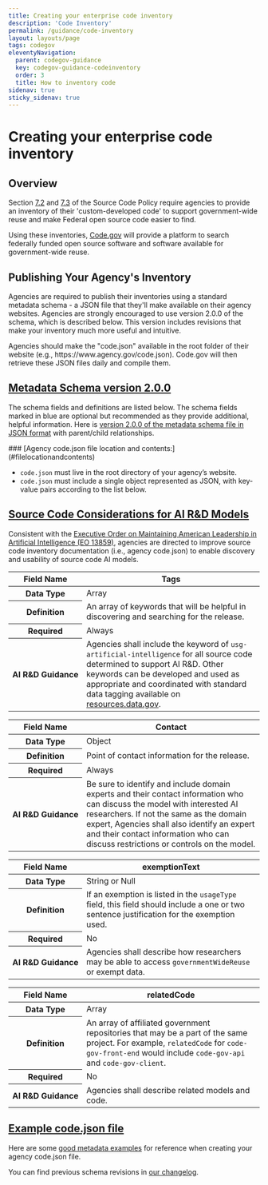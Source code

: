 ```yaml
---
title: Creating your enterprise code inventory
description: 'Code Inventory'
permalink: /guidance/code-inventory
layout: layouts/page
tags: codegov
eleventyNavigation:
  parent: codegov-guidance
  key: codegov-guidance-codeinventory
  order: 3
  title: How to inventory code
sidenav: true
sticky_sidenav: true
---
```


# Creating your enterprise code inventory
## Overview
<p>
  Section
  <a href="https://www.whitehouse.gov/wp-content/uploads/legacy_drupal_files/omb/memoranda/2016/m_16_21.pdf" target="_blank" rel="noopener noreferrer">7.2</a>
  and <a href="https://www.whitehouse.gov/wp-content/uploads/legacy_drupal_files/omb/memoranda/2016/m_16_21.pdf" target="_blank" rel="noopener noreferrer">7.3</a> of the Source Code Policy require agencies to provide an inventory of their 'custom-developed code' to support government-wide reuse and make Federal open source code easier to find.
</p>
<p>
  Using these inventories, <!--TODO: Fix this URL to be Code.gov after new CNAME is pointed--><a href="https://dsacms.github.io/code-gov/">Code.gov</a> will provide a platform to search federally funded open source software and software available for government-wide reuse.
</p>

## Publishing Your Agency's Inventory
<p>
  Agencies are required to publish their inventories using a standard metadata schema - a JSON file that they'll make available on their agency websites. Agencies are strongly encouraged to use version 2.0.0 of the schema, which is described below. This version includes revisions that make your inventory much more useful and intuitive.
</p>
<p>
  Agencies should make the "code.json" available in the root folder of their website (e.g., https://www.agency.gov/code.json). Code.gov will then retrieve these JSON files daily and compile them.
</p>

## [Metadata Schema version 2.0.0](#metadataschema)
<p>
  The schema fields and definitions are listed below.
  <span class="text-accent-cool-dark" aria-hidden="true">The schema fields marked in blue are optional but recommended as they provide additional, helpful information.</span>
  Here is <a href="https://github.com/GSA/code-gov-data/blob/master/schemas/schema-2.0.0.json">version 2.0.0 of the metadata schema file in JSON format</a>
  with parent/child relationships.
</p>
### [Agency code.json file location and contents:](#filelocationandcontents)
<ul>
  <li><code>code.json</code> must live in the root directory of your agency’s website.</li>
  <li>
    <code>code.json</code> must include a single object represented as JSON, with key-value pairs according to the list below.
  </li>
</ul>

## [Source Code Considerations for AI R&amp;D Models](#data-assets-ai")
  <p>
    Consistent with the
    <a href="https://bidenwhitehouse.archives.gov/briefing-room/presidential-actions/2025/01/14/executive-order-on-advancing-united-states-leadership-in-artificial-intelligence-infrastructure/">Executive Order on Maintaining American Leadership in Artificial Intelligence (EO 13859)</a>, agencies are directed to improve source code inventory documentation (i.e., agency code.json) to enable discovery and usability of source code AI models.
  </p>
  <table>
    <thead>
      <tr>
        <th scope="col">Field Name</th>
        <th scope="col">Tags</th>
      </tr>
    </thead>
    <tbody>
      <tr>
        <th scope="row">Data Type</th>
        <td>Array</td>
      </tr>
      <tr>
        <th scope="row">Definition</th>
        <td>
          An array of keywords that will be helpful in discovering and searching for the release.
        </td>
      </tr>
      <tr>
        <th scope="row">Required</th>
        <td>Always</td>
      </tr>
      <tr>
        <th scope="row"><span style="white-space: nowrap;">AI R&amp;D Guidance<span></th>
        <td>
          Agencies shall include the keyword of <code>usg-artificial-intelligence</code> for all source code determined to support AI R&amp;D. Other keywords can be developed and used as appropriate and coordinated with standard data tagging available on
          <a href="https://resources.data.gov/resources/dcat-us-priorities/#data-assets-to-fuel-ai-rd">resources.data.gov</a>.
        </td>
      </tr>
    </tbody>
  </table>
  <table>
    <thead>
      <tr>
        <th scope="col">Field Name</th>
        <th scope="col">Contact</th>
      </tr>
    </thead>
    <tbody>
      <tr>
        <th scope="row">Data Type</th>
        <td>Object</td>
      </tr>
      <tr>
        <th scope="row">Definition</th>
        <td>Point of contact information for the release.</td>
      </tr>
      <tr>
        <th scope="row">Required</th>
        <td>Always</td>
      </tr>
      <tr>
        <th scope="row"><span style="white-space: nowrap;">AI R&amp;D Guidance</span></th>
        <td>Be sure to identify and include domain experts and their contact information who can discuss the model with interested AI researchers. If not the same as the domain expert, Agencies shall also identify an expert and their contact information who can discuss restrictions or controls on the model.</td>
      </tr>
    </tbody>
  </table>
  <table>
    <thead>
      <tr>
        <th scope="col">Field Name</th>
        <th scope="col">exemptionText</th>
      </tr>
    </thead>
    <tbody>
      <tr>
        <th scope="row">Data Type</th>
        <td>String or Null</td>
      </tr>
      <tr>
        <th scope="row">Definition</th>
        <td>If an exemption is listed in the <code>usageType</code> field, this field should include a one or two sentence justification for the exemption used.</td>
      </tr>
      <tr>
        <th scope="row">Required</th>
        <td>No</td>
      </tr>
      <tr>
        <th scope="row"><span style="white-space: nowrap;">AI R&amp;D Guidance</span></th>
        <td>Agencies shall describe how researchers may be able to access <code>governmentWideReuse</code> or exempt data.</td>
      </tr>
    </tbody>
  </table>
  <table>
    <thead>
      <tr>
        <th scope="col">Field Name</th>
        <th scope="col">relatedCode</th>
      </tr>
    </thead>
    <tbody>
      <tr>
        <th scope="row">Data Type</th>
        <td>Array</td>
      </tr>
      <tr>
        <th scope="row">Definition</th>
        <td>An array of affiliated government repositories that may be a part of the same project. For example, <code>relatedCode</code> for <code>code-gov-front-end</code> would include <code>code-gov-api</code> and <code>code-gov-client</code>.</td>
      </tr>
      <tr>
        <th scope="row">Required</th>
        <td>No</td>
      </tr>
      <tr>
        <th scope="row"><span style="white-space: nowrap;">AI R&amp;D Guidance</span></th>
        <td>Agencies shall describe related models and code.</td>
      </tr>
    </tbody>
  </table>

## [Example code.json file](#how-to-inventory-b)
<p>
  Here are some
  <a href="https://github.com/GSA/code-gov/blob/master/docs/metadata_examples.md">good metadata examples</a>
  for reference when creating your agency code.json file.
</p>
<p>
  You can find previous schema revisions in
  <a href="https://github.com/GSA/code-gov-data/blob/master/CHANGELOG.md">our changelog</a>.
</p>
</div></div>

